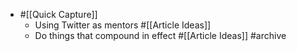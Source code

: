 - #[[Quick Capture]]
    - Using Twitter as mentors #[[Article Ideas]] 
    - Do things that compound in effect #[[Article Ideas]]  #archive

